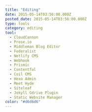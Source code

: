 ```yaml
---
title: "Editing"
date: 2015-05-14T03:56:00.000Z
posted_date: 2015-05-14T03:56:00.000Z
type: tools
category: editing
tool:
  - CloudCannon
  - Prose.io
  - Middleman Blog Editor
  - Federalist
  - Netlify CMS
  - Webhook
  - Prismic
  - Contentful
  - Coil CMS
  - Hexo Admin
  - Meet Hyde
  - Siteleaf
  - Jekyll Gdrive Plugin
  - Static Website Manager
color: "#d6d6d6"
---
```






